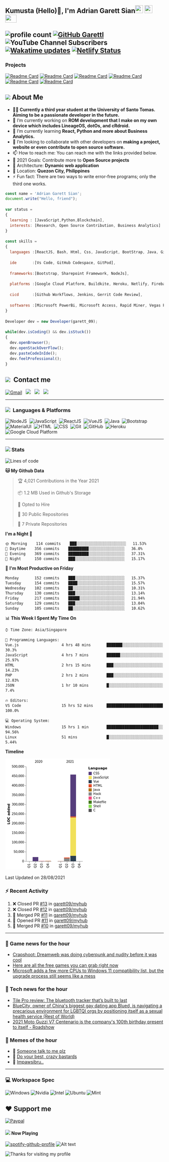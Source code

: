 <h2> Kumusta (Hello)🙏, I'm Adrian Garett Sian<img src="https://cultofthepartyparrot.com/parrots/hd/githubparrot.gif" width="25" height="25"/>
    <img src="https://cultofthepartyparrot.com/flags/hd/iranparrot.gif" width="25" height="25"/>
    <img src="https://cultofthepartyparrot.com/parrots/asyncparrot.gif" width="36" height="25"/>
 

![profile count](https://komarev.com/ghpvc/?username=garett09&color=red) 
[![GitHub Garettl](https://img.shields.io/github/followers/garett09?label=follow&style=social)](https://github.com/garett09) 
![YouTube Channel Subscribers](https://img.shields.io/youtube/channel/subscribers/UChAoCAh1jVTaMz0Sc61X5Xw?style=social) 
[![Wakatime updates](https://github.com/garett09/garett09/actions/workflows/update-commits.yml/badge.svg?branch=main)](https://github.com/garett09/garett09/actions/workflows/update-commits.yml) 
[![Netlify Status](https://api.netlify.com/api/v1/badges/62999bf4-98d2-4882-a325-da266023bf2b/deploy-status)](https://app.netlify.com/sites/cocky-mccarthy-7a67fb/deploys)
&nbsp;
    
### Projects
[![Readme Card](https://github-readme-stats.vercel.app/api/pin/?username=garett09&repo=tapos-na-ba-ang-covid-ph&show_owner=true)](https://github.com/garett09/tapos-na-ba-ang-covid-ph)
[![Readme Card](https://github-readme-stats.vercel.app/api/pin/?username=garett09&repo=project-COVID&show_owner=true)](https://github.com/garett09/project-COVID)
[![Readme Card](https://github-readme-stats.vercel.app/api/pin/?username=garett09&repo=afk-hotel&show_owner=true)](https://github.com/garett09/afk-hotel)
[![Readme Card](https://github-readme-stats.vercel.app/api/pin/?username=garett09&repo=garett09&show_owner=true)](https://github.com/garett09/garett09)
[![Readme Card](https://github-readme-stats.vercel.app/api/pin/?username=garett09&repo=myhub&show_owner=true)](https://github.com/garett09/myhub)
[![Readme Card](https://github-readme-stats.vercel.app/api/pin/?username=garett09&repo=techfolio&show_owner=true)](https://github.com/garett09/techfolio)


    
## <img src="https://media.giphy.com/media/fTsZNbPQxJWtor2LXE/giphy.gif"  width="30">&nbsp;About Me
-   👩‍💻  **Currently a third year student at the University of Santo Tomas. Aiming to be a passionate developer in the future.**
-   🔭  I’m currently working on  **ROM development that I make on my own device which includes LineageOS, dotOs, and cRdroid.**
-   🌱  I’m currently learning **React, Python and more about Business Analytics.**
-   👯  I’m looking to collaborate with other developers on **making a project, website or even contribute to open source software.**
-   📫  How to reach me: You can reach me with the links provided below. 
-   🥅  2021 Goals: Contribute more to **Open Source projects**
-   👷  Architecture: **Dynamic web application**
-   📍   Location: **Quezon City, Philippines** 
-   ⚡  Fun fact: There are two ways to write error-free programs; only the third one works.

```javascript
const name = 'Adrian Garett Sian';
document.write("Hello, friend");

var status = 
{ 
  learning : [JavaScript,Python,Blockchain],
  interests: [Research, Open Source Contribution, Business Analytics]
}

const skills = 
{
  languages :[ReactJS, Bash, Html, Css, JavaScript, BootStrap, Java, Git, Markdown, VueJS, Material Ui],
  
  ide       :[Vs Code, GitHub Codespace, GitPod],
  
  frameworks:[Bootstrap, Sharepoint Framework, NodeJs],
  
  platforms :[Google Cloud Platform, Buildkite, Heroku, Netlify, Firebase, Cloudflare],
  
  cicd      :[Github Workflows, Jenkins, Gerrit Code Review],

  softwares :[Microsoft PowerBi, Microsoft Access, Rapid Miner, Vegas Pro]
}

Developer dev = new Developer(garett_09);

while(dev.isCoding() && dev.isStuck())  
{
  dev.openBrowser();
  dev.openStackOverFlow();
  dev.pasteCodeInIde();
  dev.feelProfessional();
}
```

## <img src="https://media.giphy.com/media/c5vDr1rkcbcrBwG9SX/giphy.gif" width="30">&nbsp; Contact me

<a href="mailto:adriansian@gmail.com"><img alt="Gmail" src="https://img.shields.io/badge/Gmail-D14836?style=for-the-badge&logo=gmail&logoColor=white" /></a> &nbsp;
<a href="https://instagram.com/adriansian"><img src="https://img.shields.io/badge/@adriansian_-E4405F?style=for-the-badge&logo=instagram&logoColor=white"/></a> &nbsp;
<a href="https://t.me/garett_09"><img src="https://img.shields.io/badge/@garett_09_-2CA5E0?style=for-the-badge&logo=telegram&logoColor=white"/></a> &nbsp;
<a href="https://www.linkedin.com/in/adrian-garett-sian-766775159/"><img src="https://img.shields.io/badge/-Adrian%20Garett%20Sian-blue?style=flat-square&logo=Linkedin&logoColor=white&link=https://www.linkedin.com/in/adrian-garett-sian-766775159/"/></a> &nbsp;

---

###  <img src="https://media.giphy.com/media/WUlplcMpOCEmTGBtBW/giphy.gif" width="30"> &nbsp;Languages & Platforms

![NodeJS](https://img.shields.io/badge/Node.js-43853D?style=for-the-badge&logo=node.js&logoColor=white)&nbsp;
![JavaScript](https://img.shields.io/badge/JavaScript-F7DF1E?style=for-the-badge&logo=javascript&logoColor=black)&nbsp;
![ReactJS](https://img.shields.io/badge/React.js-20232A?style=for-the-badge&logo=react&logoColor=61DAFB)&nbsp;
![VueJS](https://img.shields.io/badge/Vue.js-35495E?style=for-the-badge&logo=vuedotjs&logoColor=4FC08D)&nbsp;
![Java](https://img.shields.io/badge/Java-ED8B00?style=for-the-badge&logo=java&logoColor=white)&nbsp;
![Bootstrap](https://img.shields.io/badge/Bootstrap-563D7C?style=for-the-badge&logo=bootstrap&logoColor=white)&nbsp;
![MaterialUI](https://img.shields.io/badge/Material--UI-0081CB?style=for-the-badge&logo=material-ui&logoColor=white)&nbsp;
![HTML](https://img.shields.io/badge/HTML-E34F26?style=for-the-badge&logo=html5&logoColor=white)&nbsp;
![CSS](https://img.shields.io/badge/CSS-1572B6?style=for-the-badge&logo=css&logoColor=white)&nbsp;
![Git](https://img.shields.io/badge/git-%23F05033.svg?style=for-the-badge&logo=git&logoColor=white)&nbsp;
![GitHub](https://img.shields.io/badge/GitHub-100000?style=for-the-badge&logo=github&logoColor=white)&nbsp;
![Heroku](https://img.shields.io/badge/Heroku-430098?style=for-the-badge&logo=heroku&logoColor=white)&nbsp;
![Google Cloud Platform](https://img.shields.io/badge/Google_Cloud-4285F4?style=for-the-badge&logo=google-cloud&logoColor=white)&nbsp;

---

### <img src="https://media.giphy.com/media/l378c04F2fjeZ7vH2/giphy.gif" width="30">&nbsp;Stats


<!--START_SECTION:waka-->
![Lines of code](https://img.shields.io/badge/From%20Hello%20World%20I%27ve%20Written-503088%20lines%20of%20code-blue)

**🐱 My Github Data** 

> 🏆 4,021 Contributions in the Year 2021
 > 
> 📦 1.2 MB Used in Github's Storage 
 > 
> 💼 Opted to Hire
 > 
> 📜 30 Public Repositories 
 > 
> 🔑 7 Private Repositories  
 > 
**I'm a Night 🦉** 

```text
🌞 Morning    114 commits    ███░░░░░░░░░░░░░░░░░░░░░░   11.53% 
🌆 Daytime    356 commits    █████████░░░░░░░░░░░░░░░░   36.0% 
🌃 Evening    369 commits    █████████░░░░░░░░░░░░░░░░   37.31% 
🌙 Night      150 commits    ███░░░░░░░░░░░░░░░░░░░░░░   15.17%

```
📅 **I'm Most Productive on Friday** 

```text
Monday       152 commits    ███░░░░░░░░░░░░░░░░░░░░░░   15.37% 
Tuesday      154 commits    ████░░░░░░░░░░░░░░░░░░░░░   15.57% 
Wednesday    102 commits    ██░░░░░░░░░░░░░░░░░░░░░░░   10.31% 
Thursday     130 commits    ███░░░░░░░░░░░░░░░░░░░░░░   13.14% 
Friday       217 commits    █████░░░░░░░░░░░░░░░░░░░░   21.94% 
Saturday     129 commits    ███░░░░░░░░░░░░░░░░░░░░░░   13.04% 
Sunday       105 commits    ██░░░░░░░░░░░░░░░░░░░░░░░   10.62%

```


📊 **This Week I Spent My Time On** 

```text
⌚︎ Time Zone: Asia/Singapore

💬 Programming Languages: 
Vue.js                   4 hrs 48 mins       ███████░░░░░░░░░░░░░░░░░░   30.3% 
JavaScript               4 hrs 7 mins        ██████░░░░░░░░░░░░░░░░░░░   25.97% 
HTML                     2 hrs 15 mins       ███░░░░░░░░░░░░░░░░░░░░░░   14.23% 
PHP                      2 hrs 2 mins        ███░░░░░░░░░░░░░░░░░░░░░░   12.83% 
JSON                     1 hr 10 mins        █░░░░░░░░░░░░░░░░░░░░░░░░   7.4%

🔥 Editors: 
VS Code                  15 hrs 52 mins      █████████████████████████   100.0%

💻 Operating System: 
Windows                  15 hrs 1 min        ███████████████████████░░   94.56% 
Linux                    51 mins             █░░░░░░░░░░░░░░░░░░░░░░░░   5.44%

```

**Timeline**

![Chart not found](https://raw.githubusercontent.com/garett09/garett09/main/charts/bar_graph.png) 


 Last Updated on 28/08/2021
<!--END_SECTION:waka-->

### :zap: Recent Activity

<!--START_SECTION:activity-->
1. ❌ Closed PR [#13](https://github.com/garett09/myhub/pull/13) in [garett09/myhub](https://github.com/garett09/myhub)
2. ❌ Closed PR [#12](https://github.com/garett09/myhub/pull/12) in [garett09/myhub](https://github.com/garett09/myhub)
3. 🎉 Merged PR [#11](https://github.com/garett09/myhub/pull/11) in [garett09/myhub](https://github.com/garett09/myhub)
4. 💪 Opened PR [#11](https://github.com/garett09/myhub/pull/11) in [garett09/myhub](https://github.com/garett09/myhub)
5. 🎉 Merged PR [#10](https://github.com/garett09/myhub/pull/10) in [garett09/myhub](https://github.com/garett09/myhub)
<!--END_SECTION:activity-->

---

### 📣 Game news for the hour

<!-- GAME:START -->
 - [Crapshoot: Dreamweb was doing cyberpunk and nudity before it was cool](https://www.pcgamer.com/saturday-crapshoot-dreamweb)
 - [Here are all the free games you can grab right now](https://www.pcgamer.com/here-are-all-the-free-games-you-can-grab-right-now)
 - [Microsoft adds a few more CPUs to Windows 11 compatibility list, but the upgrade process still seems like a mess](https://www.pcgamer.com/microsoft-adds-a-few-more-cpus-to-windows-11-compatibility-list-but-the-upgrade-process-still-seems-like-a-mess)<!-- GAME:END -->

### 📣 Tech news for the hour

<!-- TECH:START -->
 - [Tile Pro review: The bluetooth tracker that’s built to last](https://www.androidauthority.com/tile-pro-review-2739339/)
 - [BlueCity, owner of China's biggest gay dating app Blued, is navigating a precarious environment for LGBTQI orgs by positioning itself as a sexual health service (Rest of World)](http://www.techmeme.com/210828/p4#a210828p4)
 - [2021 Moto Guzzi V7 Centenario is the company's 100th birthday present to itself     - Roadshow](https://www.cnet.com/roadshow/pictures/moto-guzzi-v7-centenario/#ftag=CAD590a51e)<!-- TECH:END -->

### 📣 Memes of the hour

<!-- MEMES:START -->
 - 🚖 [Someone talk to me plz](http://9gag.com/gag/aYoXNRv)
 - 🚯 [Do your best, crazy bastards](http://9gag.com/gag/av5K27M)
 - 🚯 [Impawsibru..](http://9gag.com/gag/a1r3vP2)<!-- MEMES:END -->

--- 



### 💻 Workspace Spec

![Windows](https://img.shields.io/badge/Windows-11-0078D6?style=for-the-badge&logo=windows&logoColor=white)
![Nvidia](https://img.shields.io/badge/NVIDIA-RTX3070-76B900?style=for-the-badge&logo=nvidia&logoColor=white)
![Intel](https://img.shields.io/badge/Intel-Core_i7_10th-0071C5?style=for-the-badge&logo=intel&logoColor=white)
![Ubuntu](https://img.shields.io/badge/Ubuntu-E95420?style=for-the-badge&logo=ubuntu&logoColor=white)
![Mint](https://img.shields.io/badge/Linux_Mint-87CF3E?style=for-the-badge&logo=linux-mint&logoColor=white)


## ❤ Support me
[![Paypal](https://img.shields.io/badge/PayPal-garett_09?style=for-the-badge&logo=paypal&logoColor=white)](https://paypal.me/garett_09)


#### <img src="https://media.giphy.com/media/vybWlRniCXzZC/giphy.gif" width="30">&nbsp;Now Playing 

 [![spotify-github-profile](https://spotify-github-profile.vercel.app/api/view?uid=garett_09&cover_image=true&theme=default)](https://spotify-github-profile.vercel.app/api/view?uid=garett_09&redirect=true)
![Alt text](https://spotify-recently-played-readme.vercel.app/api?user=garett_09&width=510)

<img height="120" alt="Thanks for visiting my profile" width="100%" src="https://github.com/dibyendu415/dibyendu415/blob/master/marquee.svg" />
